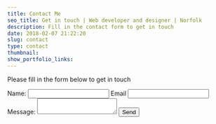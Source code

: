 ```yaml
---
title: Contact Me
seo_title: Get in touch | Web developer and designer | Norfolk
description: Fill in the contact form to get in touch
date: 2018-02-07 21:22:20
slug: contact
type: contact
thumbnail:
show_portfolio_links:
---
```


Please fill in the form below to get in touch

<div class="contact-form__wrap" id="contact_form">
  <form class="contact-form__form" action="https://formspree.io/contact.nocturneworks@gmail.com" method="POST">
      <label for="name" class="contact-form__label">Name:</label>
      <input type="text" name="name" value="" class="contact-form__input contact-form__input--text" >
      <label for="_replyto" class="contact-form__label">Email</label>
      <input type="email" name="_replyto" value="" class="contact-form__input contact-form__input--email">
      <label for="message" class="contact-form__label">Message:</label>
      <textarea name="message" class="contact-form__input contact-form__input--textarea"></textarea>
      <input type="submit" value="Send" class="contact-form__input--submit">
      <input type="hidden" name="_subject" value="Website form submission" />
      <input type="hidden" name="_next" value="https://lucas-j-k.github.io/contact/" />
  </form>
</div>

<script>
    var contactform =  document.getElementById('contact_form');
    contactform.setAttribute('action', 'https://formspree.io/' + 'contact.nocturneworks' + '@' + 'gmail' + '.' + 'com');
</script>
